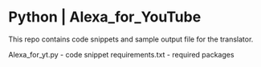# Python | Alexa_for_YouTube

This repo contains code snippets and sample output file for the translator.

Alexa_for_yt.py - code snippet
requirements.txt - required packages

